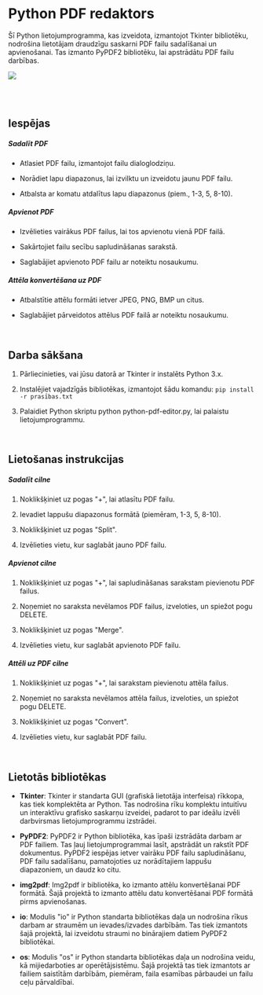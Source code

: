# Python PDF redaktors

Šī Python lietojumprogramma, kas izveidota, izmantojot Tkinter bibliotēku, nodrošina lietotājam draudzīgu saskarni PDF failu sadalīšanai un apvienošanai. Tas izmanto PyPDF2 bibliotēku, lai apstrādātu PDF failu darbības.

![](https://i.imgur.com/hU17f5R.png)

<br/><br/>

## Iespējas

##### Sadalīt PDF

- Atlasiet PDF failu, izmantojot failu dialoglodziņu.

- Norādiet lapu diapazonus, lai izvilktu un izveidotu jaunu PDF failu.

- Atbalsta ar komatu atdalītus lapu diapazonus (piem., 1-3, 5, 8-10).

##### Apvienot PDF

- Izvēlieties vairākus PDF failus, lai tos apvienotu vienā PDF failā.

- Sakārtojiet failu secību sapludināšanas sarakstā.

- Saglabājiet apvienoto PDF failu ar noteiktu nosaukumu.

##### Attēla konvertēšana uz PDF

- Atbalstītie attēlu formāti ietver JPEG, PNG, BMP un citus.

- Saglabājiet pārveidotos attēlus PDF failā ar noteiktu nosaukumu.

<br/>

## Darba sākšana

1. Pārliecinieties, vai jūsu datorā ar Tkinter ir instalēts Python 3.x.

2. Instalējiet vajadzīgās bibliotēkas, izmantojot šādu komandu: `pip install -r prasības.txt`

3. Palaidiet Python skriptu python python-pdf-editor.py, lai palaistu lietojumprogrammu.
<br/>

## Lietošanas instrukcijas

##### Sadalīt cilne

1. Noklikšķiniet uz pogas "+", lai atlasītu PDF failu.

2. Ievadiet lappušu diapazonus formātā (piemēram, 1-3, 5, 8-10).

3. Noklikšķiniet uz pogas "Split".

4. Izvēlieties vietu, kur saglabāt jauno PDF failu.

##### Apvienot cilne

1. Noklikšķiniet uz pogas "+", lai sapludināšanas sarakstam pievienotu PDF failus.

2. Noņemiet no saraksta nevēlamos PDF failus, izveloties, un spiežot pogu DELETE.

3. Noklikšķiniet uz pogas "Merge".

4. Izvēlieties vietu, kur saglabāt apvienoto PDF failu.

##### Attēli uz PDF cilne

1. Noklikšķiniet uz pogas "+", lai sarakstam pievienotu attēla failus.

2. Noņemiet no saraksta nevēlamos attēla failus, izveloties, un spiežot pogu DELETE.

3. Noklikšķiniet uz pogas "Convert".

4. Izvēlieties vietu, kur saglabāt PDF failu.
<br/>

## Lietotās bibliotēkas

- **Tkinter**: Tkinter ir standarta GUI (grafiskā lietotāja interfeisa) rīkkopa, kas tiek komplektēta ar Python. Tas nodrošina rīku komplektu intuitīvu un interaktīvu grafisko saskarņu izveidei, padarot to par ideālu izvēli darbvirsmas lietojumprogrammu izstrādei.

- **PyPDF2**: PyPDF2 ir Python bibliotēka, kas īpaši izstrādāta darbam ar PDF failiem. Tas ļauj lietojumprogrammai lasīt, apstrādāt un rakstīt PDF dokumentus. PyPDF2 iespējas ietver vairāku PDF failu sapludināšanu, PDF failu sadalīšanu, pamatojoties uz norādītajiem lappušu diapazoniem, un daudz ko citu.

- **img2pdf**: Img2pdf ir bibliotēka, ko izmanto attēlu konvertēšanai PDF formātā. Šajā projektā to izmanto attēlu datu konvertēšanai PDF formātā pirms apvienošanas.

- **io**: Modulis "io" ir Python standarta bibliotēkas daļa un nodrošina rīkus darbam ar straumēm un ievades/izvades darbībām. Tas tiek izmantots šajā projektā, lai izveidotu straumi no binārajiem datiem PyPDF2 bibliotēkai.

- **os**: Modulis "os" ir Python standarta bibliotēkas daļa un nodrošina veidu, kā mijiedarboties ar operētājsistēmu. Šajā projektā tas tiek izmantots ar failiem saistītām darbībām, piemēram, faila esamības pārbaudei un failu ceļu pārvaldībai.
